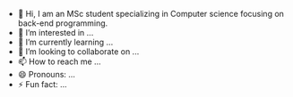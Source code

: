 - 👋 Hi, I am an MSc student specializing in Computer science focusing on back-end programming.
- 👀 I’m interested in ...
- 🌱 I’m currently learning ...
- 💞️ I’m looking to collaborate on ...
- 📫 How to reach me ...
- 😄 Pronouns: ...
- ⚡ Fun fact: ...

<!---
firstmhistaj/firstmhistaj is a ✨ special ✨ repository because its `README.md` (this file) appears on your GitHub profile.
You can click the Preview link to take a look at your changes.
--->
